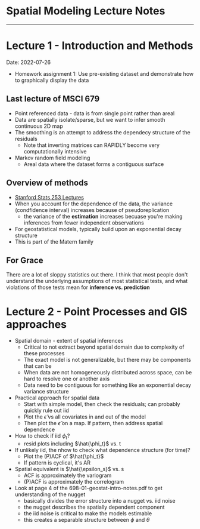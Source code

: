 # Spatial Modeling Lecture Notes

------------------------------------------------------------------------

# Lecture 1 - Introduction and Methods

Date: 2022-07-26

 - Homework assignment 1:
Use pre-existing dataset and demonstrate how to graphically display the data

## Last lecture of MSCI 679
 - Point referenced data - data is from single point rather than areal
 - Data are spatially isolate/sparse, but we want to infer smooth continuous 2D map
 - The smoothing is an attempt to address the dependecy structure of the residuals
 	 - Note that inverting matrices can RAPIDLY become very computationally intensive
 - Markov random field modeling
 	 - Areal data where the dataset forms a contiguous surface

## Overview of methods
 - [Stanford Stats 253 Lectures](https://web.stanford.edu/class/stats253/lectures.html)
 - When you account for the dependence of the data, the variance (condfidence interval) increases because of pseudoreplication 
 	 - the variance of the **estimation** increases becuase you're making inferences from fewer independent observations
 - For geostatistical models, typically build upon an exponential decay structure
 - This is part of the Matern family
 
 
 
 
## For Grace
There are a lot of sloppy statistics out there. I think that most people don't understand the underlying assumptions of most statistical tests, and what violations of those tests mean for **inference vs. prediction** 

# Lecture 2 - Point Processes and GIS approaches

 - Spatial domain - extent of spatial inferences
 	 - Critical to not extract beyond spatial domain due to complexity of these processes
 	 - The exact model is not generalizable, but there may be components that can be
 	 - When data are not homogeneously distributed across space, can be hard to resolve one or another axis
 	 - Data need to be contiguous for something like an exponential decay variance structure
 - Practical approach for spatial data
 	 - Start with simple model, then check the residuals; can probably quickly rule out iid
 	 - Plot the $\hat{\epsilon}$ vs all covariates in and out of the model
 	 - Then plot the $\hat{\epsilon}$ on a map. If pattern, then address spatial dependence
 - How to check if iid $\phi_t$?
 	 - resid plots including $\hat{\phi_t}$ vs. t
 - If unlikely iid, the nhow to check what dependence structure (for time)?
 	 - Plot the (P)ACF of $\hat{\phi_t}$
 	 - If pattern is cyclical, it's AR
 - Spatial equivalent is $\hat{\epsilon_s}$ vs. s
 	 - ACF is approximately the variogram
 	 - (P)ACF is approximately the correlogram
 - Look at page 4 of the 698-01-geostat-intro-notes.pdf to get understanding of the nugget
 	 - basically divides the error structure into a nugget vs. iid noise
 	 - the nugget describes the spatially dependent component
 	 - the iid noise is critical to make the models estimable
 	 - this creates a separable structure between $\phi$ and $\theta$

